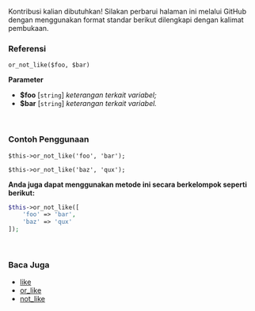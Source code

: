 Kontribusi kalian dibutuhkan!
Silakan perbarui halaman ini melalui GitHub dengan menggunakan format standar berikut dilengkapi dengan kalimat pembukaan.

### Referensi
`or_not_like($foo, $bar)`

**Parameter**
* **$foo** [`string`] *keterangan terkait variabel;*
* **$bar** [`string`] *keterangan terkait variabel.*

&nbsp;

### Contoh Penggunaan
`$this->or_not_like('foo', 'bar');`

`$this->or_not_like('baz', 'qux');`

**Anda juga dapat menggunakan metode ini secara berkelompok seperti berikut:**
```php
$this->or_not_like([
    'foo' => 'bar',
    'baz' => 'qux'
]);
```

&nbsp;

### Baca Juga
* [like](./like)
* [or_like](./or_like)
* [not_like](./not_like)
